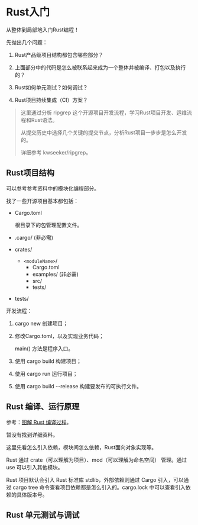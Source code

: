 # Rust入门

从整体到局部地入门Rust编程！

先抛出几个问题：

1. Rust产品级项目结构都包含哪些部分？
2. 上面部分中的代码是怎么被联系起来成为一个整体并被编译、打包以及执行的？
3. Rust如何单元测试？如何调试？

4. Rust项目持续集成（CI）方案？

> 这里通过分析 ripgrep 这个开源项目开发流程，学习Rust项目开发、运维流程和Rust语法。
>
> 从提交历史中选择几个关键的提交节点，分析Rust项目一步步是怎么开发的。
>
> 详细参考 kwseeker/ripgrep。



## Rust项目结构

可以参考参考资料中的模块化编程部分。

 找了一些开源项目基本都包括：

+ Cargo.toml

  根目录下的包管理配置文件。

+ .cargo/  (非必需)

+ crates/

  + `<moduleName>`/
    + Cargo.toml
    + examples/ (非必需)
    + src/
    + tests/

+ tests/

开发流程：

1. cargo new 创建项目； 

2. 修改Cargo.toml，以及实现业务代码；

   main() 方法是程序入口。

3. 使用 cargo build 构建项目；

4. 使用 cargo run 运行项目；

5. 使用 cargo build --release 构建要发布的可执行文件。



## Rust 编译、运行原理

参考：[图解 Rust 编译过程](https://rustmagazine.github.io/rust_magazine_2021/chapter_1/rustc_part1.html#图解-rust-编译过程)。

暂没有找到详细资料。

这里先看怎么引入依赖，模块间怎么依赖，Rust面向对象实现等。

Rust 通过 crate（可以理解为项目）、mod（可以理解为命名空间） 管理。通过 use 可以引入其他模块。

Rust 项目默认会引入 Rust 标准库 stdlib，外部依赖则通过 Cargo 引入，可以通过 cargo tree 命令查看项目依赖都是怎么引入的。cargo.lock 中可以查看引入依赖的具体版本号。







## Rust 单元测试与调试

